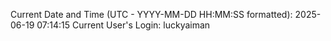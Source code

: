 Current Date and Time (UTC - YYYY-MM-DD HH:MM:SS formatted): 2025-06-19 07:14:15
Current User's Login: luckyaiman
